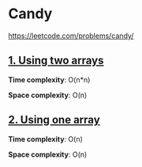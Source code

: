 # Candy

https://leetcode.com/problems/candy/

## [1. Using two arrays ](des1)
**Time complexity**: O(n*n)

**Space complexity**: O(n)

## [2. Using one array ](des2)
**Time complexity**: O(n)

**Space complexity**: O(n)






